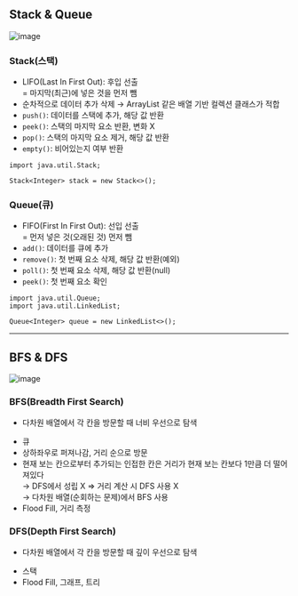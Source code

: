 ## Stack & Queue
![image](https://github.com/user-attachments/assets/1f05d47b-4c5d-4a42-b6b1-ec05209506aa)

### Stack(스택)
* LIFO(Last In First Out): 후입 선출
<br />= 마지막(최근)에 넣은 것을 먼저 뺌
* 순차적으로 데이터 추가 삭제 → ArrayList 같은 배열 기반 컬렉션 클래스가 적합
* ``push()``: 데이터를 스택에 추가, 해당 값 반환
* ``peek()``: 스택의 마지막 요소 반환, 변화 X
* ``pop()``: 스택의 마지막 요소 제거, 해당 값 반환
* ``empty()``: 비어있는지 여부 반환

```angular2html
import java.util.Stack;

Stack<Integer> stack = new Stack<>();
```

### Queue(큐)
* FIFO(First In First Out): 선입 선출
<br />= 먼저 넣은 것(오래된 것) 먼저 뺌
* ``add()``: 데이터를 큐에 추가
* ``remove()``: 첫 번째 요소 삭제, 해당 값 반환(예외)
* ``poll()``: 첫 번째 요소 삭제, 해당 값 반환(null)
* ``peek()``: 첫 번째 요소 확인


```angular2html
import java.util.Queue;
import java.util.LinkedList;
 
Queue<Integer> queue = new LinkedList<>();
```



<hr />

## BFS & DFS
![image](https://github.com/user-attachments/assets/e65f94aa-7572-4cec-97bd-ff40c4377f73)


### BFS(Breadth First Search)
- 다차원 배열에서 각 칸을 방문할 때 너비 우선으로 탐색
* 큐
* 상하좌우로 퍼져나감, 거리 순으로 방문
* 현재 보는 칸으로부터 추가되는 인접한 칸은 거리가 현재 보는 칸보다 1만큼 더 떨어져있다 
<br />→ DFS에서 성립 X => 거리 계산 시 DFS 사용 X 
<br />→ 다차원 배열(순회하는 문제)에서 BFS 사용
* Flood Fill, 거리 측정



### DFS(Depth First Search)
- 다차원 배열에서 각 칸을 방문할 때 깊이 우선으로 탐색
* 스택
* Flood Fill, 그래프, 트리


